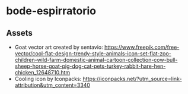 # bode-espirratorio

## Assets
- Goat vector art created by sentavio: https://www.freepik.com/free-vector/cool-flat-design-trendy-style-animals-icon-set-flat-zoo-children-wild-farm-domestic-animal-cartoon-collection-cow-bull-sheep-horse-goat-pig-dog-cat-pets-turkey-rabbit-hare-hen-chicken_12648710.htm
- Cooling icon by Iconpacks: https://iconpacks.net/?utm_source=link-attribution&utm_content=3340
